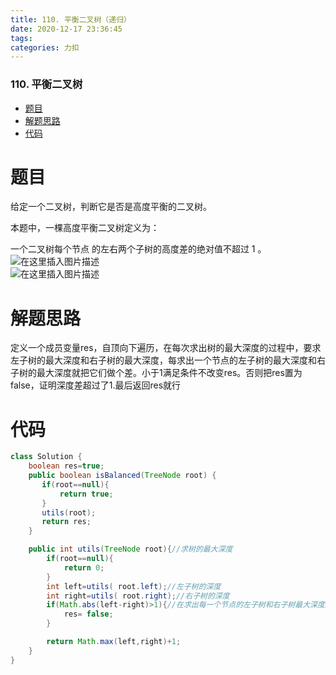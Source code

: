 ```yaml
---
title: 110. 平衡二叉树（递归）
date: 2020-12-17 23:36:45
tags: 
categories: 力扣
---
```


<!--more-->

### 110\. 平衡二叉树

- [题目](#_2)
- [解题思路](#_11)
- [代码](#_13)

# 题目

给定一个二叉树，判断它是否是高度平衡的二叉树。

本题中，一棵高度平衡二叉树定义为：

一个二叉树每个节点 的左右两个子树的高度差的绝对值不超过 1 。  
![在这里插入图片描述](https://img-blog.csdnimg.cn/20201217233602191.png?x-oss-process=image/watermark,type_ZmFuZ3poZW5naGVpdGk,shadow_10,text_aHR0cHM6Ly9ibG9nLmNzZG4ubmV0L3FxXzIxMDQwNTU5,size_16,color_FFFFFF,t_70)  
![在这里插入图片描述](https://img-blog.csdnimg.cn/20201217233611797.png?x-oss-process=image/watermark,type_ZmFuZ3poZW5naGVpdGk,shadow_10,text_aHR0cHM6Ly9ibG9nLmNzZG4ubmV0L3FxXzIxMDQwNTU5,size_16,color_FFFFFF,t_70)

# 解题思路

定义一个成员变量res，自顶向下遍历，在每次求出树的最大深度的过程中，要求左子树的最大深度和右子树的最大深度，每求出一个节点的左子树的最大深度和右子树的最大深度就把它们做个差。小于1满足条件不改变res。否则把res置为false，证明深度差超过了1.最后返回res就行

# 代码

```java
class Solution {
    boolean res=true;
    public boolean isBalanced(TreeNode root) {
       if(root==null){
           return true;
       }
       utils(root);
       return res;
    }

    public int utils(TreeNode root){//求树的最大深度
        if(root==null){
            return 0;
        }
        int left=utils( root.left);//左子树的深度
        int right=utils( root.right);//右子树的深度
        if(Math.abs(left-right)>1){//在求出每一个节点的左子树和右子树最大深度后，都进行一次减法运算，Math.bas()是把值转化为绝对值，避免出现负数干扰判断
            res= false;
        }

        return Math.max(left,right)+1;
    }
}
```